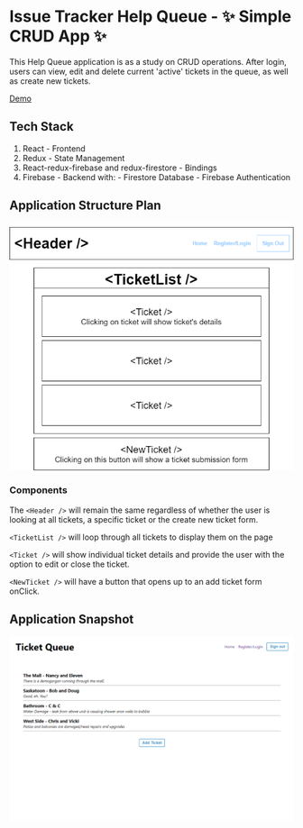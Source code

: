 # Issue Tracker Help Queue - :sparkles: Simple CRUD App :sparkles:

This Help Queue application is as a study on CRUD operations. After login, users can view, edit and delete current 'active' tickets in the queue, as well as create new tickets.

[Demo](https://redux-issue-queue.web.app/ "Demo Site")

## Tech Stack

  1.  React - Frontend
  2.  Redux - State Management
  3.  React-redux-firebase and redux-firestore - Bindings
  4.  Firebase - Backend with:
          - Firestore Database
          - Firebase Authentication

## Application Structure Plan

![Site Component Diagram](src/assets/issue-queue-diagram.png "Component Diagram")

### Components
The `<Header />` will remain the same regardless of whether the user is looking at all tickets, a specific ticket or the create new ticket form.

`<TicketList />` will loop through all tickets to display them on the page

`<Ticket />` will show individual ticket details and provide the user with the option to edit or close the ticket.

`<NewTicket />` will have a button that opens up to an add ticket form onClick.

## Application Snapshot

![Issue Tracker Image](src/assets/ticketList.png "Issue Tracker Image")
